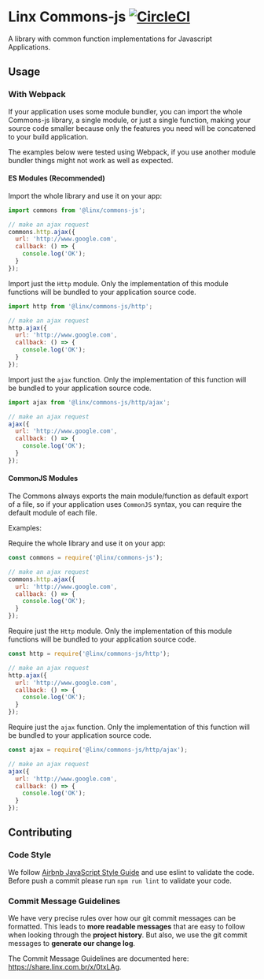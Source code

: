 # Linx Commons-js [![CircleCI](https://circleci.com/gh/chaordic/commons-js.svg?style=svg&circle-token=4e1b37eea33f5e0f790268381b7883bb73972356)](https://circleci.com/gh/chaordic/commons-js)

A library with common function implementations for Javascript Applications.

## Usage

### With Webpack

If your application uses some module bundler, you can import the whole Commons-js library, a single module, or just a single function, making your source code smaller because only the features you need will be concatened to your build application.

The examples below were tested using Webpack, if you use another module bundler things might not work as well as expected.

#### ES Modules (Recommended)

Import the whole library and use it on your app:

```javascript
import commons from '@linx/commons-js';

// make an ajax request
commons.http.ajax({
  url: 'http://www.google.com',
  callback: () => {
    console.log('OK');
  }
});
```

Import just the `Http` module. Only the implementation of this module functions will be bundled to your application source code.

```javascript
import http from '@linx/commons-js/http';

// make an ajax request
http.ajax({
  url: 'http://www.google.com',
  callback: () => {
    console.log('OK');
  }
});
```

Import just the `ajax` function. Only the implementation of this function will be bundled to your application source code.

```javascript
import ajax from '@linx/commons-js/http/ajax';

// make an ajax request
ajax({
  url: 'http://www.google.com',
  callback: () => {
    console.log('OK');
  }
});
```

#### CommonJS Modules

The Commons always exports the main module/function as default export of a file, so if your application uses `CommonJS` syntax, you can require the default module of each file.

Examples:

Require the whole library and use it on your app:

```javascript
const commons = require('@linx/commons-js');

// make an ajax request
commons.http.ajax({
  url: 'http://www.google.com',
  callback: () => {
    console.log('OK');
  }
});
```

Require just the `Http` module. Only the implementation of this module functions will be bundled to your application source code.

```javascript
const http = require('@linx/commons-js/http');

// make an ajax request
http.ajax({
  url: 'http://www.google.com',
  callback: () => {
    console.log('OK');
  }
});
```

Require just the `ajax` function. Only the implementation of this function will be bundled to your application source code.

```javascript
const ajax = require('@linx/commons-js/http/ajax');

// make an ajax request
ajax({
  url: 'http://www.google.com',
  callback: () => {
    console.log('OK');
  }
});
```

## Contributing

### Code Style

We follow [Airbnb JavaScript Style Guide](https://github.com/airbnb/javascript) and use eslint to validate the code. Before push a commit please run `npm run lint` to validate your code.

### Commit Message Guidelines

We have very precise rules over how our git commit messages can be formatted.  This leads to **more
readable messages** that are easy to follow when looking through the **project history**.  But also,
we use the git commit messages to **generate our change log**.

The Commit Message Guidelines are documented here: https://share.linx.com.br/x/0txLAg.
